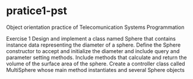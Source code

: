 # pratice1-pst
Object orientation practice of Telecomunication Systems Programmation


Exercise 1
Design and implement a class named Sphere that contains instance data representing the diameter of a sphere. Define the Sphere constructor to accept and initialize the diameter and include query and parameter setting methods. Include methods that calculate and return the volume of the surface area of ​​the sphere. Create a controller class called MultiSphere whose main method instantiates and several Sphere objects